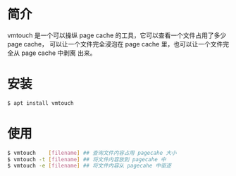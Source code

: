 # 简介

vmtouch 是一个可以操纵 page cache 的工具，它可以查看一个文件占用了多少 page cache，
可以让一个文件完全浸泡在 page cache 里，也可以让一个文件完全从 page cache 中剥离
出来。

# 安装

```bash
$ apt install vmtouch
```

# 使用

```bash
$ vmtouch    [filename] ## 查询文件内容占用 pagecahe 大小
$ vmtouch -t [filename] ## 将文件内容放到 pagecahe 中
$ vmtouch -e [filename] ## 将文件内容从 pagecahe 中驱逐
```
